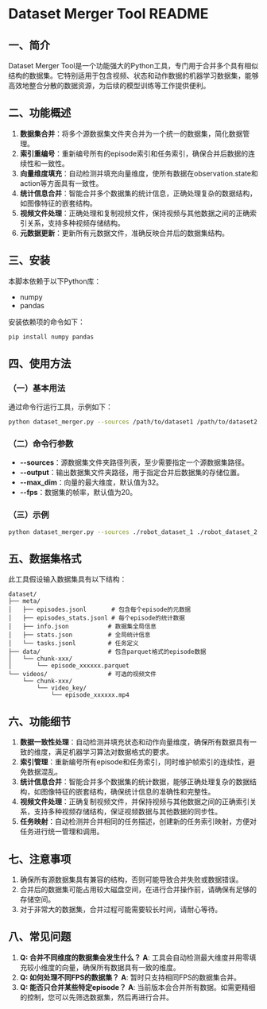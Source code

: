 
# Dataset Merger Tool README
## 一、简介
Dataset Merger Tool是一个功能强大的Python工具，专门用于合并多个具有相似结构的数据集。它特别适用于包含视频、状态和动作数据的机器学习数据集，能够高效地整合分散的数据资源，为后续的模型训练等工作提供便利。

## 二、功能概述
1. **数据集合并**：将多个源数据集文件夹合并为一个统一的数据集，简化数据管理。
2. **索引重编号**：重新编号所有的episode索引和任务索引，确保合并后数据的连续性和一致性。
3. **向量维度填充**：自动检测并填充向量维度，使所有数据在observation.state和action等方面具有一致性。
4. **统计信息合并**：智能合并多个数据集的统计信息，正确处理复杂的数据结构，如图像特征的嵌套结构。
5. **视频文件处理**：正确处理和复制视频文件，保持视频与其他数据之间的正确索引关系，支持多种视频存储结构。
6. **元数据更新**：更新所有元数据文件，准确反映合并后的数据集结构。

## 三、安装
本脚本依赖于以下Python库：
- numpy
- pandas

安装依赖项的命令如下：
```bash
pip install numpy pandas
```

## 四、使用方法
### （一）基本用法
通过命令行运行工具，示例如下：
```bash
python dataset_merger.py --sources /path/to/dataset1 /path/to/dataset2 /path/to/dataset3 --output /path/to/output_dataset
```
### （二）命令行参数
- **--sources**：源数据集文件夹路径列表，至少需要指定一个源数据集路径。
- **--output**：输出数据集文件夹路径，用于指定合并后数据集的存储位置。
- **--max_dim**：向量的最大维度，默认值为32。
- **--fps**：数据集的帧率，默认值为20。

### （三）示例
```bash
python dataset_merger.py --sources ./robot_dataset_1 ./robot_dataset_2 --output ./merged_dataset --max_dim 18 --fps 30
```

## 五、数据集格式
此工具假设输入数据集具有以下结构：
```
dataset/
├── meta/
│   ├── episodes.jsonl       # 包含每个episode的元数据
│   ├── episodes_stats.jsonl # 每个episode的统计数据
│   ├── info.json           # 数据集全局信息
│   ├── stats.json          # 全局统计信息
│   └── tasks.jsonl         # 任务定义
├── data/                   # 包含parquet格式的episode数据
│   └── chunk-xxx/
│       └── episode_xxxxxx.parquet
└── videos/                 # 可选的视频文件
    └── chunk-xxx/
        └── video_key/
            └── episode_xxxxxx.mp4 
```

## 六、功能细节
1. **数据一致性处理**：自动检测并填充状态和动作向量维度，确保所有数据具有一致的维度，满足机器学习算法对数据格式的要求。
2. **索引管理**：重新编号所有episode和任务索引，同时维护帧索引的连续性，避免数据混乱。
3. **统计信息合并**：智能合并多个数据集的统计数据，能够正确处理复杂的数据结构，如图像特征的嵌套结构，确保统计信息的准确性和完整性。
4. **视频文件处理**：正确复制视频文件，并保持视频与其他数据之间的正确索引关系，支持多种视频存储结构，保证视频数据与其他数据的同步性。
5. **任务映射**：自动检测并合并相同的任务描述，创建新的任务索引映射，方便对任务进行统一管理和调用。

## 七、注意事项
1. 确保所有源数据集具有兼容的结构，否则可能导致合并失败或数据错误。
2. 合并后的数据集可能占用较大磁盘空间，在进行合并操作前，请确保有足够的存储空间。
3. 对于非常大的数据集，合并过程可能需要较长时间，请耐心等待。

## 八、常见问题
1. **Q: 合并不同维度的数据集会发生什么？**
**A**: 工具会自动检测最大维度并用零填充较小维度的向量，确保所有数据具有一致的维度。
2. **Q: 如何处理不同FPS的数据集？**
**A**: 暂时只支持相同FPS的数据集合并。
3. **Q: 能否只合并某些特定episode？**
**A**: 当前版本会合并所有数据。如需更精细的控制，您可以先筛选数据集，然后再进行合并。
